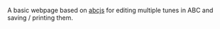A basic webpage based on [abcjs](https://www.abcjs.net/) for editing multiple tunes in ABC and saving / printing them. 
